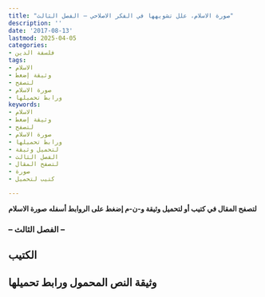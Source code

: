 ```yaml
---
title: "صورة الاسلام، علل تشويهها في الفكر الاصلاحي – الفصل الثالث"
description: ''
date: '2017-08-13'
lastmod: 2025-04-05
categories:
- فلسفة الدين
tags:
- الاسلام
- وثيقة إضغط
- لتصفح
- صورة الاسلام
- ورابط تحميلها
keywords:
- الاسلام
- وثيقة إضغط
- لتصفح
- صورة الاسلام
- ورابط تحميلها
- لتحميل وثيقة
- الفصل الثالث
- لتصفح المقال
- صورة
- كتيب لتحميل

---
```

**لتصفح المقال في كتيب أو لتحميل وثيقة و-ن-م إضغط على الروابط أسفله** **صورة الاسلام**

### **– الفصل الثالث –**

## **الكتيب**

## وثيقة النص المحمول ورابط تحميلها

###

